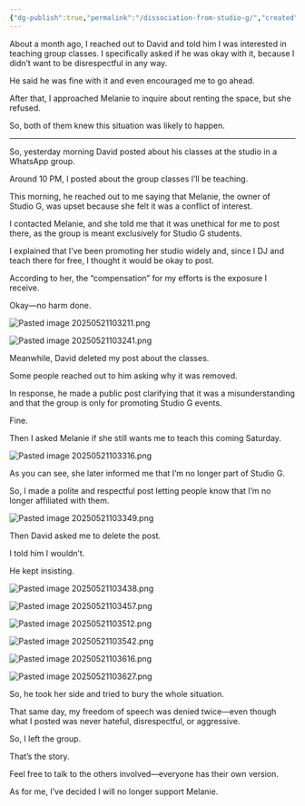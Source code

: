 ```yaml
---
{"dg-publish":true,"permalink":"/dissociation-from-studio-g/","created":"2025-05-21T10:26:43.751-04:00","updated":"2025-05-21T10:38:06.874-04:00"}
---
```


About a month ago, I reached out to David and told him I was interested in teaching group classes. I specifically asked if he was okay with it, because I didn’t want to be disrespectful in any way.

He said he was fine with it and even encouraged me to go ahead.

After that, I approached Melanie to inquire about renting the space, but she refused.

So, both of them knew this situation was likely to happen.

---

So, yesterday morning David posted about his classes at the studio in a WhatsApp group.

Around 10 PM, I posted about the group classes I’ll be teaching.

This morning, he reached out to me saying that Melanie, the owner of Studio G, was upset because she felt it was a conflict of interest.

I contacted Melanie, and she told me that it was unethical for me to post there, as the group is meant exclusively for Studio G students.

I explained that I’ve been promoting her studio widely and, since I DJ and teach there for free, I thought it would be okay to post.

According to her, the “compensation” for my efforts is the exposure I receive.

Okay—no harm done.

![Pasted image 20250521103211.png](/img/user/MEDIA/Pasted%20image%2020250521103211.png)

![Pasted image 20250521103241.png](/img/user/MEDIA/Pasted%20image%2020250521103241.png)

Meanwhile, David deleted my post about the classes.

Some people reached out to him asking why it was removed.

In response, he made a public post clarifying that it was a misunderstanding and that the group is only for promoting Studio G events.

Fine.

Then I asked Melanie if she still wants me to teach this coming Saturday.

![Pasted image 20250521103316.png](/img/user/MEDIA/Pasted%20image%2020250521103316.png)

As you can see, she later informed me that I’m no longer part of Studio G.

So, I made a polite and respectful post letting people know that I’m no longer affiliated with them.

![Pasted image 20250521103349.png](/img/user/MEDIA/Pasted%20image%2020250521103349.png)

Then David asked me to delete the post.

I told him I wouldn’t.

He kept insisting.

![Pasted image 20250521103438.png](/img/user/MEDIA/Pasted%20image%2020250521103438.png)

![Pasted image 20250521103457.png](/img/user/MEDIA/Pasted%20image%2020250521103457.png)

![Pasted image 20250521103512.png](/img/user/MEDIA/Pasted%20image%2020250521103512.png)

![Pasted image 20250521103542.png](/img/user/MEDIA/Pasted%20image%2020250521103542.png)

![Pasted image 20250521103616.png](/img/user/MEDIA/Pasted%20image%2020250521103616.png)

![Pasted image 20250521103627.png](/img/user/MEDIA/Pasted%20image%2020250521103627.png)

So, he took her side and tried to bury the whole situation.

That same day, my freedom of speech was denied twice—even though what I posted was never hateful, disrespectful, or aggressive.

So, I left the group.

That’s the story.

Feel free to talk to the others involved—everyone has their own version.

As for me, I’ve decided I will no longer support Melanie.

